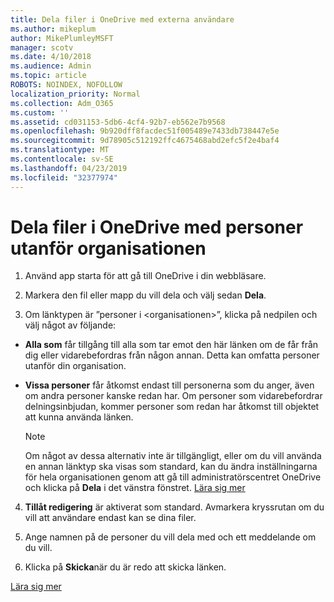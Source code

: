 ```yaml
---
title: Dela filer i OneDrive med externa användare
ms.author: mikeplum
author: MikePlumleyMSFT
manager: scotv
ms.date: 4/10/2018
ms.audience: Admin
ms.topic: article
ROBOTS: NOINDEX, NOFOLLOW
localization_priority: Normal
ms.collection: Adm_O365
ms.custom: ''
ms.assetid: cd031153-5db6-4cf4-92b7-eb562e7b9568
ms.openlocfilehash: 9b920dff8facdec51f005489e7433db738447e5e
ms.sourcegitcommit: 9d78905c512192ffc4675468abd2efc5f2e4baf4
ms.translationtype: MT
ms.contentlocale: sv-SE
ms.lasthandoff: 04/23/2019
ms.locfileid: "32377974"
---
```

# <a name="share-files-in-onedrive-with-people-outside-your-organization"></a>Dela filer i OneDrive med personer utanför organisationen

1. Använd app starta för att gå till OneDrive i din webbläsare. 
    
2. Markera den fil eller mapp du vill dela och välj sedan **Dela**. 
    
3. Om länktypen är ”personer i \<organisationen\>”, klicka på nedpilen och välj något av följande: 
    
  - **Alla som** får tillgång till alla som tar emot den här länken om de får från dig eller vidarebefordras från någon annan. Detta kan omfatta personer utanför din organisation. 
    
  - **Vissa personer** får åtkomst endast till personerna som du anger, även om andra personer kanske redan har. Om personer som vidarebefordrar delningsinbjudan, kommer personer som redan har åtkomst till objektet att kunna använda länken. 
    
    > [!NOTE]
    > Om något av dessa alternativ inte är tillgängligt, eller om du vill använda en annan länktyp ska visas som standard, kan du ändra inställningarna för hela organisationen genom att gå till administratörscentret OneDrive och klicka på **Dela** i det vänstra fönstret. [Lära sig mer](https://go.microsoft.com/fwlink/?linkid=871961)
  
4. **Tillåt redigering** är aktiverat som standard. Avmarkera kryssrutan om du vill att användare endast kan se dina filer. 
    
5. Ange namnen på de personer du vill dela med och ett meddelande om du vill.
    
6. Klicka på **Skicka**när du är redo att skicka länken. 
    
[Lära sig mer](https://go.microsoft.com/fwlink/?linkid=871861)
  

